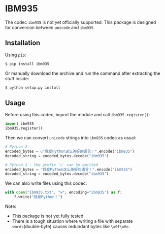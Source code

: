 # IBM935
The codec `ibm935` is not yet officially supported. This package is designed for conversion between `unicode` and `ibm935`.

## Installation
Using `pip`:
```bash
$ pip install ibm935 
```

Or manually download the archive and run the command after extracting the stuff inside:
```bash
$ python setup.py install
```

## Usage
Before using this codec, import the module and call `ibm935.register()`: 
```python
import ibm935
ibm935.register()
```

Then we can convert `unicode` strings into `ibm935` codec as usual:
```python
# Python 2
encoded_bytes = u"我爱Python这么美好的语言！".encode("ibm935")
decoded_string = encoded_bytes.decode("ibm935")

# Python 3 - the prefix `u` can be omitted
encoded_bytes = "我爱Python这么美好的语言！".encode("ibm935")
decoded_string = encoded_bytes.decode("ibm935")
``` 

We can also write files using this codec:
```python
with open("ibm935.txt", "w", encoding="ibm935") as f:
    f.write("我爱Python！")
```

Note:
* This package is not yet fully tested.
* There is a tough situation where writing a file with separate `words`(double-byte) causes redundant bytes like `\x0f\x0e`.

